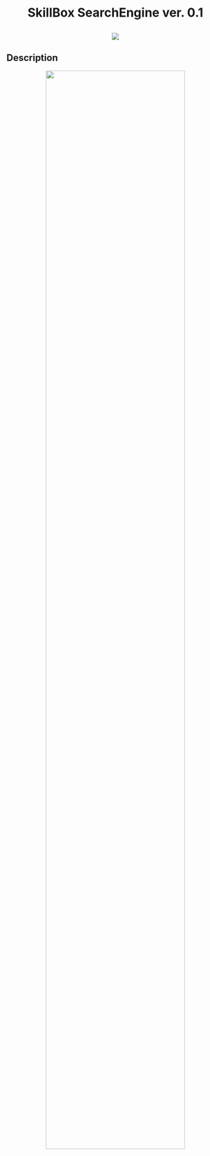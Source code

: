 <h1 align="center">SkillBox SearchEngine ver. 0.1</h1>
<h2 align="center">
<img src="https://badges.frapsoft.com/os/v1/open-source.svg?v=103" >

## Description
<p align="center">
<img src="https://media.giphy.com/media/v2xIous7mnEYg/giphy.gif" width="80%"></p>
